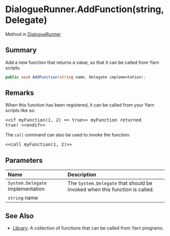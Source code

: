 # DialogueRunner.AddFunction(string,Delegate)

Method in [DialogueRunner](/docs/api/csharp/yarn.unity.dialoguerunner.md)

## Summary


Add a new function that returns a value, so that it can be called
from Yarn scripts.


```csharp
public void AddFunction(string name, Delegate implementation);
```

## Remarks

<p>When this function has been registered, it can be called from
your Yarn scripts like so:</p> <pre lang="yarn">
&lt;&lt;if myFunction(1, 2) == true&gt;&gt; myFunction returned
true! &lt;&lt;endif&gt;&gt;
</pre> <p>The <code>call</code> command can also be used to invoke the
function:</p> <pre lang="yarn">
&lt;&lt;call myFunction(1, 2)&gt;&gt;
</pre>

## Parameters

|Name|Description|
|:---|:---|
|`System.Delegate` implementation|The  <code>System.Delegate</code>  that should be invoked when this function is called.|
|`string` name||

## See Also

* [Library](/docs/api/csharp/yarn.library.md): A collection of functions that can be called from Yarn programs.

